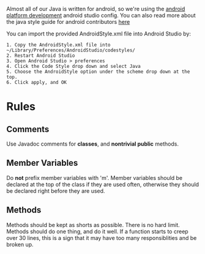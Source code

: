 Almost all of our Java is written for android, so we're using the [android platform development](https://github.com/android/platform_development) android studio config. You can also read more about the java style guide for android contributors [here](http://source.android.com/source/code-style.html)

You can import the provided AndroidStyle.xml file into Android Studio by:

    1. Copy the AndroidStyle.xml file into ~/Library/Preferences/AndroidStudio/codestyles/
    2. Restart Android Studio
    3. Open Android Studio > preferences
    4. Click the Code Style drop down and select Java
    5. Choose the AndroidStyle option under the scheme drop down at the top.
    6. Click apply, and OK


# Rules

## Comments

Use Javadoc comments for **classes**, and **nontrivial public** methods.

## Member Variables
Do **not** prefix member variables with 'm'. Member variables should be declared at the top of the class if they are used often, otherwise they should be declared right before they are used.

## Methods
Methods should be kept as shorts as possible. There is no hard limit. Methods should do one thing, and do it well. If a function starts to creep over 30 lines, this is a sign that it may have too many responsiblities and be broken up.

